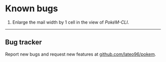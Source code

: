 # Known bugs

1. Enlarge the mail width by 1 cell in the view of *PokéM-CLI*.
---------------------------------------------

## Bug tracker

Report new bugs and request new features at [github.com/lateo96/pokem](github.com/lateo96/pokem).